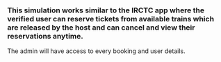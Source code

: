 ### This simulation works similar to the IRCTC app where the verified user can reserve tickets from available trains which are released by the host and can cancel and view their reservations anytime.
The admin will have access to every booking and user details.
